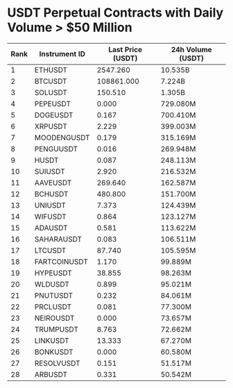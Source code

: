 # USDT Perpetual Contracts with Daily Volume > $50 Million

| Rank | Instrument ID | Last Price (USDT) | 24h Volume (USDT) |
|------|---------------|-------------------|-------------------|
| 1 | ETHUSDT | 2547.260 | 10.535B |
| 2 | BTCUSDT | 108861.000 | 7.224B |
| 3 | SOLUSDT | 150.510 | 1.305B |
| 4 | PEPEUSDT | 0.000 | 729.080M |
| 5 | DOGEUSDT | 0.167 | 700.410M |
| 6 | XRPUSDT | 2.229 | 399.003M |
| 7 | MOODENGUSDT | 0.179 | 315.169M |
| 8 | PENGUUSDT | 0.016 | 269.948M |
| 9 | HUSDT | 0.087 | 248.113M |
| 10 | SUIUSDT | 2.920 | 216.532M |
| 11 | AAVEUSDT | 269.640 | 162.587M |
| 12 | BCHUSDT | 480.800 | 151.700M |
| 13 | UNIUSDT | 7.373 | 124.439M |
| 14 | WIFUSDT | 0.864 | 123.127M |
| 15 | ADAUSDT | 0.581 | 113.622M |
| 16 | SAHARAUSDT | 0.083 | 106.511M |
| 17 | LTCUSDT | 87.740 | 105.595M |
| 18 | FARTCOINUSDT | 1.170 | 99.889M |
| 19 | HYPEUSDT | 38.855 | 98.263M |
| 20 | WLDUSDT | 0.899 | 95.021M |
| 21 | PNUTUSDT | 0.232 | 84.061M |
| 22 | PRCLUSDT | 0.081 | 77.300M |
| 23 | NEIROUSDT | 0.000 | 73.657M |
| 24 | TRUMPUSDT | 8.763 | 72.662M |
| 25 | LINKUSDT | 13.333 | 67.270M |
| 26 | BONKUSDT | 0.000 | 60.580M |
| 27 | RESOLVUSDT | 0.151 | 51.517M |
| 28 | ARBUSDT | 0.331 | 50.542M |
